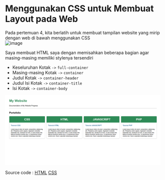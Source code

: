 # Menggunakan CSS untuk Membuat Layout pada Web
Pada pertemuan 4, kita berlatih untuk membuat tampilan website yang mirip dengan web di bawah menggunakan CSS  
<img width="499" height="190" alt="image" src="https://github.com/user-attachments/assets/1d248c25-62f1-417a-b7a3-efd93b56617f" />

Saya membuat HTML saya dengan memisahkan beberapa bagian agar masing-masing memiliki stylenya tersendiri
- Keseluruhan Kotak `->` `full-container`
- Masing-masing Kotak `->` `container`
- Judul Kotak `->` `container-header`
- Judul Isi Kotak `->` `container-title`
- Isi Kotak `->` `container-body`

<img width="900" alt="image" src="websiteview.png" />

Source code :  [HTML](week4.html)
               [CSS](style1.css)

